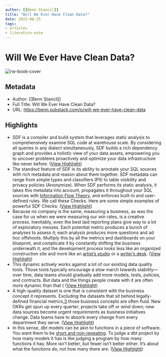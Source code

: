 ```yaml
---
author: [[Benn Stancil]]
title: "Will We Ever Have Clean Data?"
date: 2023-08-25
tags: 
- articles
- literature-note
---
```

# Will We Ever Have Clean Data?

![rw-book-cover](https://substackcdn.com/image/fetch/f_auto,q_auto:good,fl_progressive:steep/https%3A%2F%2Fsubstack-post-media.s3.amazonaws.com%2Fpublic%2Fimages%2Ff8777e48-a0bb-4794-a621-916ea05f8cf7_1920x2179.jpeg)

## Metadata
- Author: [[Benn Stancil]]
- Full Title: Will We Ever Have Clean Data?
- URL: https://benn.substack.com/p/will-we-ever-have-clean-data

## Highlights
- SDF is a compiler and build system that leverages static analysis to comprehensively examine SQL code at warehouse scale. By considering all queries in any dialect simultaneously, SDF builds a rich dependency graph and provides a holistic view of your data assets, empowering you to uncover problems proactively and optimize your data infrastructure like never before. ([View Highlight](https://read.readwise.io/read/01h6jtwrqaje1p8eb1gjqpa7z9))
- The standout feature of SDF is its ability to annotate your SQL sources with rich metadata and reason about them together. SDF metadata can range from simple types and classifiers (PII) to table visibility and privacy policies (Anonymize). When SDF performs its static analysis, it takes this metadata into account, propagates it throughout your SQL sources with [Information Flow Theory](https://www.microsoft.com/en-us/research/publication/bootstrapping-privacy-compliance-in-big-data-systems/), and enforces built-in and user-defined rules. We call these Checks. Here are some simple examples of powerful SDF Checks: ([View Highlight](https://read.readwise.io/read/01h6jtxjbkqfcj0amwgqnredsr))
- Because no company is the same, measuring a business, as was the case for us when we were measuring our win rates, is a creative process. Inevitably, even the best laid reporting plans give way to a lot of exploratory messes. Each potential metric produces a bunch of analyses to assess it; each analysis produces more questions and ad hoc offshoots. Multiply this by all the metrics and dashboards on your blueprint, and complicate it by constantly shifting the business underneath it, and the development process looks less like an organized construction site and more like an [artist’s studio](https://www.artistrunwebsite.com/inspiration/1474/Studio+Sunday%3A+Alexander+Calder) or a [writer’s desk](https://www.reddit.com/r/pics/comments/8h4u14/this_is_the_new_york_review_of_books_office/). ([View Highlight](https://read.readwise.io/read/01h6jv1r2jrmq46n85fpm1dn9h))
- This dynamic actively works against a lot of our existing data quality tools. Those tools typically encourage a slow march towards stability—over time, data teams should gradually add more models, tests, policies, and contracts. But data and the things people create with it are often more dynamic than that ( ([View Highlight](https://read.readwise.io/read/01h6jv2ex5ys7vswgj0hxx3e3h))
- A high-quality dataset is one that is consistent with the business concept it represents. Excluding the datasets that sit behind legally-defined financial metrics,[3](https://benn.substack.com/p/will-we-ever-have-clean-data#footnote-3) those business concepts are often fluid. New OKRs get spun up every quarter; projects take off or wind down; new data sources become urgent requirements as business initiatives change. Data teams have to absorb every change from every department they serve. ([View Highlight](https://read.readwise.io/read/01h6jv318rct3zhg5y0f2stds1))
- In this sense, dbt models can be akin to functions in a piece of software. You want them to be [short and non-repeating](https://see.stanford.edu/course/cs107). To judge a dbt project by how many models it has is like judging a program by how many functions it has: More isn't better, but fewer isn’t better either. It’s about what the functions do, not how many there are. ([View Highlight](https://read.readwise.io/read/01h6jv6d4czxna2rm2ffsccbq2))
